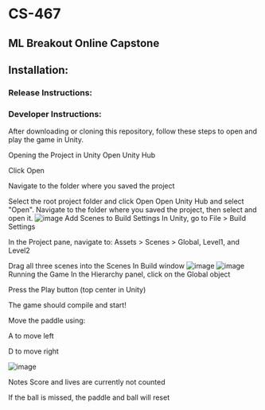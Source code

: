 # CS-467
## ML Breakout Online Capstone

## Installation:

### Release Instructions:

### Developer Instructions:

After downloading or cloning this repository, follow these steps to open and play the game in Unity.

Opening the Project in Unity
Open Unity Hub

Click Open

Navigate to the folder where you saved the project

Select the root project folder and click Open
Open Unity Hub and select "Open". Navigate to the folder where you saved the project, then select and open it.
![image](https://github.com/user-attachments/assets/16309893-b2f2-4265-b215-2b4e55b2d70c)
Add Scenes to Build Settings
In Unity, go to File > Build Settings

In the Project pane, navigate to:
Assets > Scenes > Global, Level1, and Level2

Drag all three scenes into the Scenes In Build window
![image](https://github.com/user-attachments/assets/6e7dfc36-a04b-404b-a851-1980d2860c1b)
![image](https://github.com/user-attachments/assets/918cc83f-7f9e-4bf4-b0bb-8a187c69dfa9)
Running the Game
In the Hierarchy panel, click on the Global object

Press the Play button (top center in Unity)

The game should compile and start!

Move the paddle using:

A to move left

D to move right

![image](https://github.com/user-attachments/assets/23dd81ca-7c60-49a4-b67f-f04931603f11)


Notes
Score and lives are currently not counted

If the ball is missed, the paddle and ball will reset



